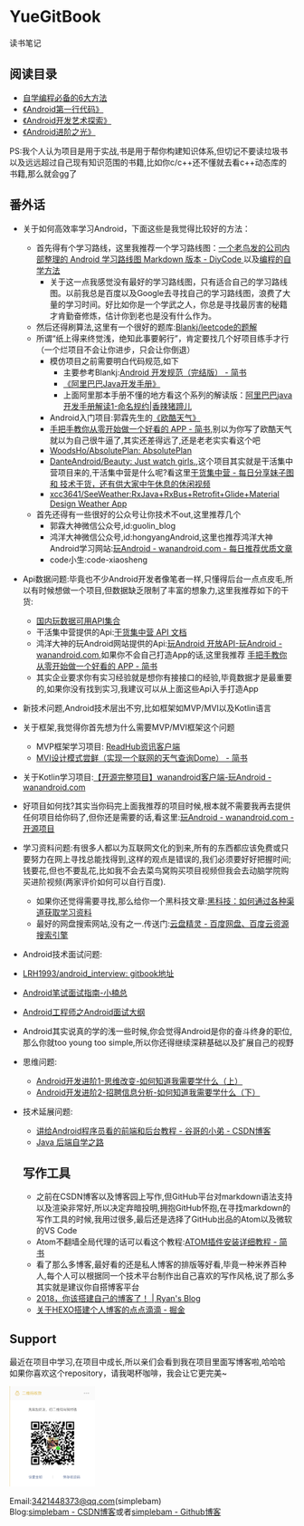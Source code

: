 # YueGitBook
读书笔记

## 阅读目录
* [自学编程必备的6大方法](./Android第一行代码/自学编程必备的6大方法Note.md)
* [《Android第一行代码》](.Android第一行代码/Android第一行代码Note.md)
* [《Android开发艺术探索》](./Android开发艺术探索/Android开发艺术探索Note.md)
* [《Android进阶之光》](./Android进阶之光Android进阶光Note.md)

PS:我个人认为项目是用于实战,书是用于帮你构建知识体系,但切记不要读垃圾书以及远远超过自己现有知识范围的书籍,比如你c/c++还不懂就去看c++动态库的书籍,那么就会gg了


## 番外话
* 关于如何高效率学习Android，下面这些是我觉得比较好的方法：
  * 首先得有个学习路线，这里我推荐一个学习路线图：[一个老鸟发的公司内部整理的 Android 学习路线图 Markdown 版本 - DiyCode ](https://www.diycode.cc/topics/122) 以及[编程的自学方法]( https://mp.weixin.qq.com/s?__biz=MzAxOTc0NzExNg==&mid=2665513264&idx=1&sn=7d6a1776faa067f393fae26387b30ed7&mpshare=1&scene=1&srcid=1208GoMQKwcWnXdc9FzGjKcj#rd)
    * 关于这一点我感觉没有最好的学习路线图，只有适合自己的学习路线图。以前我总是百度以及Google去寻找自己的学习路线图，浪费了大量的学习时间。好比如你是一个学武之人，你总是寻找最厉害的秘籍才肯勤奋修炼，估计你到老也是没有什么作为。
  *  然后还得刷算法,这里有一个很好的题库:[Blankj/leetcode的题解]( https://github.com/Blankj/awesome-java-leetcode)
  * 所谓“纸上得来终觉浅，绝知此事要躬行”，肯定要找几个好项目练手才行（一个烂项目不会让你进步，只会让你倒退）
    * 模仿项目之前需要明白代码规范,如下
      * 主要参考Blankj:[Android 开发规范（完结版） - 简书](https://www.jianshu.com/p/45c1675bec69)
      * [《阿里巴巴Java开发手册》](https://yq.aliyun.com/articles/69327)
      * 上面阿里那本手册不懂的地方看这个系列的解读版：[阿里巴巴java开发手册解读1-命名规约|香辣猪蹄儿](http://yvshuo.me/blog/docs/alibaba/index.html)
    * Android入门项目:郭霖先生的[《欧酷天气》](https://github.com/guolindev/booksource/tree/master/chapter14/CoolWeather)
    * [手把手教你从零开始做一个好看的 APP - 简书]( https://www.jianshu.com/p/8d2d74d6046f),别以为你写了欧酷天气就以为自己很牛逼了,其实还差得远了,还是老老实实看这个吧
    * [WoodsHo/AbsolutePlan: AbsolutePlan]( https://github.com/WoodsHo/AbsolutePlan)
    * [DanteAndroid/Beauty: Just watch girls.]( https://github.com/DanteAndroid/Beauty),这个项目其实就是干活集中营项目来的,干活集中营是什么呢?看这里[干货集中营 - 每日分享妹子图 和 技术干货，还有供大家中午休息的休闲视频](http://gank.io/)
    * [xcc3641/SeeWeather:RxJava+RxBus+Retrofit+Glide+Material Design Weather App ](https://github.com/xcc3641/SeeWeather)
  * 首先还得有一些很好的公众号让你技术不out,这里推荐几个
    * 郭霖大神微信公众号,id:guolin_blog
    * 鸿洋大神微信公众号,id:hongyangAndroid,这里也推荐鸿洋大神Android学习网站:[玩Android - wanandroid.com - 每日推荐优质文章 ](http://wanandroid.com/)
    * code小生:code-xiaosheng
* Api数据问题:毕竟也不少Android开发者像笔者一样,只懂得后台一点点皮毛,所以有时候想做一个项目,但数据缺乏限制了丰富的想象力,这里我推荐如下的干货:
  * [国内玩数据可用API集合]( https://github.com/TonnyL/Awesome_APIs/blob/master/README-zh.md)
  * 干活集中营提供的Api:[干货集中营 API 文档](http://gank.io/api)
  * 鸿洋大神的玩Android网站提供的Api:[玩Android 开放API-玩Android - wanandroid.com](http://www.wanandroid.com/blog/show/2),如果你不会自己打造App的话,这里我推荐 [手把手教你从零开始做一个好看的 APP - 简书]( https://www.jianshu.com/p/8d2d74d6046f)
  * 其实企业要求你有实习经验就是想你有接接口的经验,毕竟数据才是最重要的,如果你没有找到实习,我建议可以从上面这些Api入手打造App
* 新技术问题,Android技术层出不穷,比如框架如MVP/MVI以及Kotlin语言
 * 关于框架,我觉得你首先想为什么需要MVP/MVI框架这个问题
   * MVP框架学习项目: [ReadHub资讯客户端]( https://github.com/BryantPang/ReadHub)
   * [MVI设计模式尝鲜（实现一个联网的天气查询Dome） - 简书]( https://www.jianshu.com/p/dcb7b536066c)
 * 关于Kotlin学习项目:[【开源完整项目】wanandroid客户端-玩Android - wanandroid.com]( http://www.wanandroid.com/blog/show/2029)
* 好项目如何找?其实当你码完上面我推荐的项目时候,根本就不需要我再去提供任何项目给你码了,但你还是需要的话,看这里:[玩Android - wanandroid.com - 开源项目]( http://www.wanandroid.com/project)
* 学习资料问题:有很多人都以为互联网文化的到来,所有的东西都应该免费或只要努力在网上寻找总能找得到,这样的观点是错误的,我们必须要好好把握时间;钱要花,但也不要乱花,比如我不会去菜鸟窝购买项目视频但我会去动脑学院购买进阶视频(两家评价如何可以自行百度).
  * 如果你还觉得需要寻找,那么给你一个黑科技文章:[黑科技：如何通过各种渠道获取学习资料 ](https://mp.weixin.qq.com/s/vv0A42qNQWbCA_bFR4a6xg)
  * 最好的网盘搜索网站,没有之一.传送门:[云盘精灵 - 百度网盘、百度云资源搜索引擎 ](https://www.yunpanjingling.com/)
* Android技术面试问题:
 * [LRH1993/android_interview: gitbook地址]( https://github.com/LRH1993/android_interview)
 * [Android笔试面试指南-小楠总]( https://mp.weixin.qq.com/s/C84hZuxdKgXqdmPt-vqNvw)
 * [Android工程师之Android面试大纲]( https://mp.weixin.qq.com/s/bvB2U0-6ZJ1j06iVV4NmjQ)
* Android其实说真的学的浅一些时候,你会觉得Android是你的奋斗终身的职位,那么你就too young too simple,所以你还得继续深耕基础以及扩展自己的视野
 * 思维问题:
   * [Android开发进阶1-思维改变-如何知道我需要学什么（上）](https://mp.weixin.qq.com/s/eG6Gnfm_cevPnNrFa7ljUQ)
   * [Android开发进阶2-招聘信息分析-如何知道我需要学什么（下）](https://mp.weixin.qq.com/s/ieQuNXLgrB3KiZGRqmqDKA)
 * 技术延展问题:
   * [讲给Android程序员看的前端和后台教程 - 谷哥的小弟 - CSDN博客]( http://blog.csdn.net/lfdfhl/article/details/78280309)
   * [Java 后端自学之路]( http://objcoding.com/2018/02/07/javaweb-learning/)

   ## 写作工具
   * 之前在CSDN博客以及博客园上写作,但GitHub平台对markdown语法支持以及渲染非常好,所以决定弃暗投明,拥抱GitHub怀抱,在寻找markdown的写作工具的时候,我用过很多,最后还是选择了GitHub出品的Atom以及微软的VS Code
    * Atom不翻墙全局代理的话可以看这个教程:[ATOM插件安装详细教程 - 简书 ](https://www.jianshu.com/p/b4e80ed3a304)
   * 看了那么多博客,最好看的还是私人博客的排版等好看,毕竟一种米养百种人,每个人可以根据同一个技术平台制作出自己喜欢的写作风格,说了那么多其实就是建议你自搭博客平台
    * [2018，你该搭建自己的博客了！ | Ryan's Blog](http://ryane.top/2018/01/10/2018%EF%BC%8C%E4%BD%A0%E8%AF%A5%E6%90%AD%E5%BB%BA%E8%87%AA%E5%B7%B1%E7%9A%84%E5%8D%9A%E5%AE%A2%E4%BA%86%EF%BC%81/)
    * [关于HEXO搭建个人博客的点点滴滴 - 掘金](https://juejin.im/post/5a6ee00ef265da3e4b770ac1)



## Support
最近在项目中学习,在项目中成长,所以亲们会看到我在项目里面写博客啦,哈哈哈 <br/>
如果你喜欢这个repository，请我喝杯咖啡，我会让它更完美~ <br/>

<a href="get_me_a_drink.png"><img src="get_me_a_drink.png" width="30%" height="30%"/></a><img height="0" width="8px"/>



Email:3421448373@qq.com(simplebam)<br/>
Blog:[simplebam - CSDN博客]( http://blog.csdn.net/simplebam)或者[simplebam - Github博客](https://github.com/simplebam)
